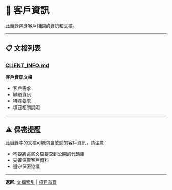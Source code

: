 # 👥 客戶資訊

此目錄包含客戶相關的資訊和文檔。

---

## 📋 文檔列表

### [CLIENT_INFO.md](CLIENT_INFO.md)
**客戶資訊文檔**
- 客戶需求
- 聯絡資訊
- 特殊要求
- 項目相關說明

---

## ⚠️ 保密提醒

此目錄中的文檔可能包含敏感的客戶資訊，請注意：
- 不要將這些文檔提交到公開的代碼庫
- 妥善保管客戶資料
- 遵守保密協議

---

**返回**: [文檔索引](../../DOCS_INDEX.md) | [項目首頁](../../README.md)


